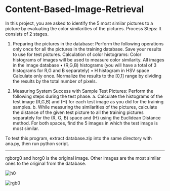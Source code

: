 # Content-Based-Image-Retrieval
In this project, you are asked to identify the 5 most similar pictures to a picture by evaluating the color similarities of the pictures.
Process Steps: It consists of 2 stages.

1. Preparing the pictures in the database: Perform the following operations only once for all the pictures in the training database. Save your results to use for test pictures.
Calculation of color histograms: Color histograms of images will be used to measure color similarity. All images in the image database
• (R,G,B) histograms (you will have a total of 3 histograms for R,G and B separately)
• H histogram in HSV space
Calculate only once. Normalize the results to the [0,1] range by dividing the results by the total number of pixels.

2. Measuring System Success with Sample Test Pictures: Perform the following steps during the test phase.
a. Calculate the histograms of the test image (R,G,B) and (H) for each test image as you did for the training samples.
b. While measuring the similarities of the pictures, calculate the distance of the given test picture to all the training pictures separately for the (R, G, B) space and (H) using the Euclidean Distance method. For both spaces, find the 5 images in which the test image is most similar. 

To test this program, extract database.zip into the same directory with ana.py, then run python script.

***
rgborg0 and horg0 is the original image. Other images are the most similar ones to the original from the database.

![h0](https://github.com/gulsoy83/Content-Based-Image-Retrieval/assets/46426033/23cba8c6-d907-49ee-a49a-a72cb5f17107)   


  
![rgb0](https://github.com/gulsoy83/Content-Based-Image-Retrieval/assets/46426033/31db0a35-bbac-49f1-86eb-38a2496c499f)


